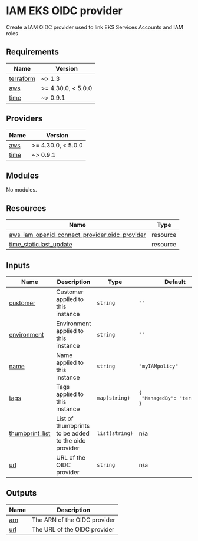 # IAM EKS OIDC provider

Create a IAM OIDC provider used to link EKS Services Accounts and IAM roles
<!-- BEGINNING OF PRE-COMMIT-TERRAFORM DOCS HOOK -->
## Requirements

| Name | Version |
|------|---------|
| <a name="requirement_terraform"></a> [terraform](#requirement\_terraform) | ~> 1.3 |
| <a name="requirement_aws"></a> [aws](#requirement\_aws) | >= 4.30.0, < 5.0.0 |
| <a name="requirement_time"></a> [time](#requirement\_time) | ~> 0.9.1 |

## Providers

| Name | Version |
|------|---------|
| <a name="provider_aws"></a> [aws](#provider\_aws) | >= 4.30.0, < 5.0.0 |
| <a name="provider_time"></a> [time](#provider\_time) | ~> 0.9.1 |

## Modules

No modules.

## Resources

| Name | Type |
|------|------|
| [aws_iam_openid_connect_provider.oidc_provider](https://registry.terraform.io/providers/hashicorp/aws/latest/docs/resources/iam_openid_connect_provider) | resource |
| [time_static.last_update](https://registry.terraform.io/providers/hashicorp/time/latest/docs/resources/static) | resource |

## Inputs

| Name | Description | Type | Default | Required |
|------|-------------|------|---------|:--------:|
| <a name="input_customer"></a> [customer](#input\_customer) | Customer applied to this instance | `string` | `""` | no |
| <a name="input_environment"></a> [environment](#input\_environment) | Environment applied to this instance | `string` | `""` | no |
| <a name="input_name"></a> [name](#input\_name) | Name applied to this instance | `string` | `"myIAMpolicy"` | no |
| <a name="input_tags"></a> [tags](#input\_tags) | Tags applied to this instance | `map(string)` | <pre>{<br>  "ManagedBy": "terraform"<br>}</pre> | no |
| <a name="input_thumbprint_list"></a> [thumbprint\_list](#input\_thumbprint\_list) | List of thumbprints to be added to the oidc provider | `list(string)` | n/a | yes |
| <a name="input_url"></a> [url](#input\_url) | URL of the OIDC provider | `string` | n/a | yes |

## Outputs

| Name | Description |
|------|-------------|
| <a name="output_arn"></a> [arn](#output\_arn) | The ARN of the OIDC provider |
| <a name="output_url"></a> [url](#output\_url) | The URL of the OIDC provider |
<!-- END OF PRE-COMMIT-TERRAFORM DOCS HOOK -->
